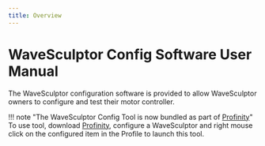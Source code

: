 ```yaml
---
title: Overview
---
```


# WaveSculptor Config Software User Manual

The WaveSculptor configuration software is provided to allow WaveSculptor owners to configure and test their motor controller.

!!! note "The WaveSculptor Config Tool is now bundled as part of [Profinity](/Profinity_Software/index.md)"
    To use tool, download [Profinity](/Profinity_Software/index.md), configure a WaveSculptor and right mouse click on the configured item in the Profile to launch this tool. 